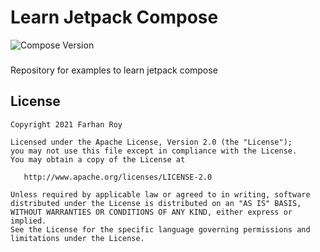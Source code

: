 # Learn Jetpack Compose
![Compose Version](https://img.shields.io/badge/Compose-1.0.0--alpha09-brightgreen)
###
Repository for examples to learn jetpack compose

License
-----------------

    Copyright 2021 Farhan Roy

    Licensed under the Apache License, Version 2.0 (the "License");
    you may not use this file except in compliance with the License.
    You may obtain a copy of the License at

       http://www.apache.org/licenses/LICENSE-2.0

    Unless required by applicable law or agreed to in writing, software
    distributed under the License is distributed on an "AS IS" BASIS,
    WITHOUT WARRANTIES OR CONDITIONS OF ANY KIND, either express or implied.
    See the License for the specific language governing permissions and
    limitations under the License.
